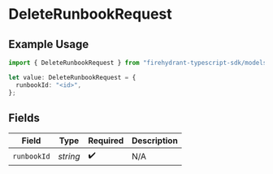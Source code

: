 # DeleteRunbookRequest

## Example Usage

```typescript
import { DeleteRunbookRequest } from "firehydrant-typescript-sdk/models/operations";

let value: DeleteRunbookRequest = {
  runbookId: "<id>",
};
```

## Fields

| Field              | Type               | Required           | Description        |
| ------------------ | ------------------ | ------------------ | ------------------ |
| `runbookId`        | *string*           | :heavy_check_mark: | N/A                |